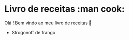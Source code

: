 # Livro de receitas :man cook:
Olá ! Bem vindo ao meu livro de receitas :wave:
 - Strogonoff de frango
